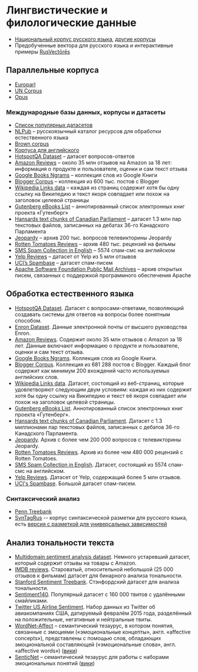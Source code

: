 # Лингвистические и филологические данные

- [Национальный корпус русского языка](https://ruscorpora.ru/), [другие корпусы](https://ruscorpora.ru/new/corpora-other.html)
- Предобученные вектора для русского языка и интерактивные примеры [RusVectōrēs](https://rusvectores.org/ru/)

## Параллельные корпуса

- [Europarl](https://www.statmt.org/europarl/)  
- [UN Corpus](https://conferences.unite.un.org/UNCorpus/)  
- [Opus](http://opus.nlpl.eu/)

### Международные базы данных, корпусы и датасеты

- [Список популярных датасетов](https://github.com/niderhoff/nlp-datasets)
- [NLPub](https://nlpub.ru/) – русскоязычный каталог ресурсов для обработки естественного языка
- [Brown corpus](http://icame.uib.no/brown/bcm.html)
- [Корпуса для английского](https://aclweb.org/aclwiki/Corpora_for_English)
- [HotspotQA Dataset](https://hotpotqa.github.io/) – датасет вопросов-ответов
- [Amazon Reviews](https://snap.stanford.edu/data/web-Amazon.html) – около 35 млн отзывов на Amazon за 18 лет: информация о продукте и пользователе, оценки и сам текст отзыва
- [Google Books Ngrams](https://aws.amazon.com/ru/datasets/google-books-ngrams/) – коллекция слов из Google Книги
- [Blogger Corpus](http://u.cs.biu.ac.il/~koppel/BlogCorpus.htm) – коллекция из 600 тыс. постов с Blogger
- [Wikipedia Links data](https://code.google.com/archive/p/wiki-links/downloads) – каждая из страниц содержит хотя бы одну ссылку на Википедию и текст якоря совпадает или похож на заголовок целевой страницы
- [Gutenberg eBooks List](https://www.gutenberg.org/wiki/Gutenberg:Offline_Catalogs) – аннотированный список электронных книг проекта «Гутенберг»
- [Hansards text chunks of Canadian Parliament](https://www.isi.edu/natural-language/download/hansard/) – датасет 1.3 млн пар текстовых файлов, записанных на дебатах 36-го Канадского Парламента
- [Jeopardy](https://www.reddit.com/r/datasets/comments/1uyd0t/200000_jeopardy_questions_in_a_json_file/) – архив 200 тыс. вопросов телевикторины Jeopardy
- [Rotten Tomatoes Reviews](https://drive.google.com/file/d/1w1TsJB-gmIkZ28d1j7sf1sqcPmHXw352/view) – архив 480 тыс. рецензий на фильмы
- [SMS Spam Collection in English](http://www.dt.fee.unicamp.br/~tiago/smsspamcollection/) – 5574 спам-смс на английском
- [Yelp Reviews](https://www.yelp.com/dataset) – датасет от Yelp из 5 млн отзывов
- [UCI’s Spambase](https://archive.ics.uci.edu/ml/datasets/Spambase) – датасет спам-писем
- [Apache Software Foundation Public Mail Archives](https://aws.amazon.com/de/datasets/apache-software-foundation-public-mail-archives/) – архив открытых писем, связанных с поддержкой программного обеспечения Apache

## Обработка естественного языка

- [HotspotQA Dataset](https://hotpotqa.github.io/). Датасет с вопросами-ответами, позволяющий создавать системы для ответов на вопросы более понятным способом.
- [Enron Dataset](https://www.cs.cmu.edu/~./enron/). Данные электронной почты от высшего руководства Enron.
- [Amazon Reviews](https://snap.stanford.edu/data/web-Amazon.html). Содержит около 35 млн отзывов с Amazon за 18 лет. Данные включают информацию о продукте и пользователе, оценки и сам текст отзыва.
- [Google Books Ngrams](https://aws.amazon.com/ru/datasets/google-books-ngrams/). Коллекция слов из Google Книги.
- [Blogger Corpus](http://u.cs.biu.ac.il/~koppel/BlogCorpus.htm). Коллекция из 681 288 постов с Blogger. Каждый блог содержит как минимум 200 вхождений часто используемых английских слов.
- [Wikipedia Links data](https://code.google.com/archive/p/wiki-links/downloads). Датасет, состоящий из веб-страниц, которые удовлетворяют следующим двум условиям: каждая из них содержит хотя бы одну ссылку на Википедию и текст её якоря совпадает или похож на заголовок целевой страницы.
- [Gutenberg eBooks List](https://www.gutenberg.org/wiki/Gutenberg:Offline_Catalogs). Аннотированный список электронных книг проекта «Гутенберг».
- [Hansards text chunks of Canadian Parliament](https://www.isi.edu/natural-language/download/hansard/). Датасет с 1.3 миллионами пар текстовых файлов, записанных с дебатов 36-го Канадского Парламента.
- [Jeopardy](https://www.reddit.com/r/datasets/comments/1uyd0t/200000_jeopardy_questions_in_a_json_file/). Архив с более чем 200 000 вопросов с телевикторины Jeopardy.
- [Rotten Tomatoes Reviews](https://drive.google.com/file/d/1w1TsJB-gmIkZ28d1j7sf1sqcPmHXw352/view). Архив из более чем 480 000 рецензий с Rotten Tomatoes.
- [SMS Spam Collection in English](http://www.dt.fee.unicamp.br/~tiago/smsspamcollection/). Датасет, состоящий из 5574 спам-смс на английском.
- [Yelp Reviews](https://www.yelp.com/dataset). Датасет от Yelp, содержащий более 5 млн отзывов.
- [UCI's Spambase](https://archive.ics.uci.edu/ml/datasets/Spambase). Большой датасет спам-писем.

### Синтаксический анализ

- [Penn Treebank](https://catalog.ldc.upenn.edu/LDC99T42)
- [SynTagRus](https://ru.wikipedia.org/wiki/%D0%A1%D0%B8%D0%BD%D0%A2%D0%B0%D0%B3%D0%A0%D1%83%D1%81) -- корпус синтаксической разметки для русского языка, есть [версия с разметкой для универсальных зависимостей](https://github.com/UniversalDependencies/UD_Russian-SynTagRus)

## Анализ тональности текста

- [Multidomain sentiment analysis dataset](http://www.cs.jhu.edu/~mdredze/datasets/sentiment/). Немного устаревший датасет, который содержит отзывы на товары с Amazon.
- [IMDB reviews](http://ai.stanford.edu/~amaas/data/sentiment/). Староватый, относительной небольшой (25 000 отзывов к фильмам) датасет для бинарного анализа тональности.
- [Stanford Sentiment Treebank](http://nlp.stanford.edu/sentiment/code.html). Стэнфордский датасет для анализа тональности.
- [Sentiment140](http://help.sentiment140.com/for-students/). Популярный датасет с 160 000 твитов с удалёнными смайликами.
- [Twitter US Airline Sentiment](https://www.kaggle.com/crowdflower/twitter-airline-sentiment). Набор данных из Twitter об авиакомпаниях США, датируемый февралём 2015 года, разделённый на положительные, негативные и нейтральные твиты.
- [WordNet-Affect](https://wndomains.fbk.eu/wnaffect.html) – семантический тезаурус, в котором понятия, связанные с эмоциями («эмоциональные концепты», англ. «affective concepts»), представлены с помощью слов, обладающих эмоциональной составляющей («эмоциональные слова», англ. «affective words») ([вики](https://ru.wikipedia.org/wiki/%D0%90%D0%BD%D0%B0%D0%BB%D0%B8%D0%B7_%D1%82%D0%BE%D0%BD%D0%B0%D0%BB%D1%8C%D0%BD%D0%BE%D1%81%D1%82%D0%B8_%D1%82%D0%B5%D0%BA%D1%81%D1%82%D0%B0#%D0%A1%D0%B5%D0%BC%D0%B0%D0%BD%D1%82%D0%B8%D1%87%D0%B5%D1%81%D0%BA%D0%B8%D0%B5_%D1%82%D0%B5%D0%B7%D0%B0%D1%83%D1%80%D1%83%D1%81%D1%8B))
- [SenticNet](https://sentic.net/) – семантический тезаурус для работы с наборами эмоциональных понятий ([вики](https://ru.wikipedia.org/wiki/%D0%90%D0%BD%D0%B0%D0%BB%D0%B8%D0%B7_%D1%82%D0%BE%D0%BD%D0%B0%D0%BB%D1%8C%D0%BD%D0%BE%D1%81%D1%82%D0%B8_%D1%82%D0%B5%D0%BA%D1%81%D1%82%D0%B0#%D0%A1%D0%B5%D0%BC%D0%B0%D0%BD%D1%82%D0%B8%D1%87%D0%B5%D1%81%D0%BA%D0%B8%D0%B5_%D1%82%D0%B5%D0%B7%D0%B0%D1%83%D1%80%D1%83%D1%81%D1%8B))
